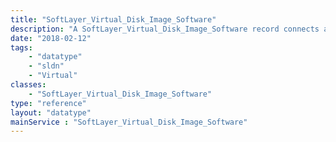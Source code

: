 ```yaml
---
title: "SoftLayer_Virtual_Disk_Image_Software"
description: "A SoftLayer_Virtual_Disk_Image_Software record connects a computing instance's virtual disk images with software records. This can be useful if a disk image is directly associated with software such as operating systems. "
date: "2018-02-12"
tags:
    - "datatype"
    - "sldn"
    - "Virtual"
classes:
    - "SoftLayer_Virtual_Disk_Image_Software"
type: "reference"
layout: "datatype"
mainService : "SoftLayer_Virtual_Disk_Image_Software"
---
```

